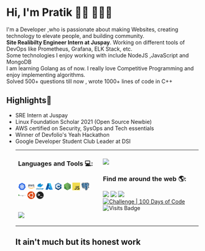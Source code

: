  <h1>Hi, I'm Pratik 👋🏾 👩🏾‍💻</h1>
I'm a Developer ,who is passionate about making Websites, creating technology to elevate people, and building community.
<br><b>Site Realibilty Engineer Intern at Juspay</b>. Working on different tools of DevOps like Prometheus, Grafana, ELK Stack, etc.
 <br>Some technologies I enjoy working with include  NodeJS
,JavaScript 
and MongoDB<br> I am learning Golang as of now.
I really love Competitive Programming and enjoy implementing algorithms.
<br>Solved 500+ questions till now , wrote 1000+ lines of code in C++

<br>

<h2> Highlights🌟 </h2>
<ul>
 <li> SRE Intern at Juspay</li>
 <li> Linux Foundation Scholar 2021 (Open Source Newbie) </li>
 <li> AWS certified on Security, SysOps and Tech essentials </li>
 <li> Winner of Devfolio's Yeah Hackathon</li>
 <li> Google Developer Student Club Leader at DSI </li>
<table scrolling=no>
 <tr>
  <td><h3>Languages and Tools 💻:</h3>
<br>
<code><img height="20" src="https://raw.githubusercontent.com/github/explore/80688e429a7d4ef2fca1e82350fe8e3517d3494d/topics/kubernetes/kubernetes.png"></code>
<code><img height="20" src="https://raw.githubusercontent.com/github/explore/80688e429a7d4ef2fca1e82350fe8e3517d3494d/topics/aws/aws.png"></code>
   <code><img height="20" src="https://raw.githubusercontent.com/github/explore/80688e429a7d4ef2fca1e82350fe8e3517d3494d/topics/docker/docker.png"></code>
<code><img height="20" src="https://raw.githubusercontent.com/github/explore/80688e429a7d4ef2fca1e82350fe8e3517d3494d/topics/azure/azure.png"></code>
<code><img height="20" src="https://raw.githubusercontent.com/github/explore/80688e429a7d4ef2fca1e82350fe8e3517d3494d/topics/cpp/cpp.png"></code>
<code><img height="20" src="https://raw.githubusercontent.com/github/explore/80688e429a7d4ef2fca1e82350fe8e3517d3494d/topics/nodejs/nodejs.png"></code>
<code><img height="20" src="https://raw.githubusercontent.com/github/explore/80688e429a7d4ef2fca1e82350fe8e3517d3494d/topics/javascript/javascript.png"></code>
<code><img height="20" src="https://raw.githubusercontent.com/github/explore/80688e429a7d4ef2fca1e82350fe8e3517d3494d/topics/postgresql/postgresql.png"></code>
<code><img height="20" src="https://raw.githubusercontent.com/github/explore/80688e429a7d4ef2fca1e82350fe8e3517d3494d/topics/mongodb/mongodb.png"></code>
<code><img height="20" src="https://raw.githubusercontent.com/github/explore/80688e429a7d4ef2fca1e82350fe8e3517d3494d/topics/ubuntu/ubuntu.png"></code>
<code><img height="20" src="https://raw.githubusercontent.com/github/explore/80688e429a7d4ef2fca1e82350fe8e3517d3494d/topics/terminal/terminal.png"></code>


<br>
<br>

<img src="https://github-readme-stats.vercel.app/api?username=kitarp29&show_icons=true" width="400"></td>
  <td>
 <img src="https://raw.githubusercontent.com/technicaldada/hackerpro/master/logo205x250.gif" height="200" wifdth="200">
 <h3> Find me around the web 🌎:</h3>

[<img src="https://img.shields.io/badge/twitter-%231DA1F2.svg?&style=for-the-badge&logo=twitter&logoColor=white" />](https://twitter.com/kitarp29) [<img src="https://img.shields.io/badge/linkedin-%230077B5.svg?&style=for-the-badge&logo=linkedin&logoColor=white" />](https://www.linkedin.com/in/pratik-singh-b11a67141/)  [<img src ="https://img.shields.io/badge/Website-pk-%23.svg?&style=for-the-badge&logo=&logoColor=white%22">](https://kitarp29.github.io/onlineCV/beckham/)  
[![Challenge | 100 Days of Code](https://img.shields.io/static/v1?label=Completed&labelColor=384357&message=100%20Days%20of%20Code&color=00b4ee&style=for-the-badge&link=https://www.100daysofcode.com)](https://twitter.com/kitarp29/status/1342168731989008385?s=20)
![Visits Badge](https://visitor-badge.laobi.icu/badge?page_id=kitarp29)

</td>
  <tr>
 </table>

<h2 >It ain't much but its honest work</h2>
